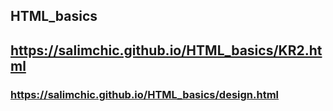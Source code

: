 ## HTML_basics
## https://salimchic.github.io/HTML_basics/KR2.html
### https://salimchic.github.io/HTML_basics/design.html
